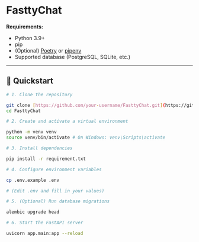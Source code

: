 # FasttyChat

**Requirements:**

- Python 3.9+
- pip
- (Optional) [Poetry](https://python-poetry.org/) or [pipenv](https://pipenv.pypa.io/en/latest/)
- Supported database (PostgreSQL, SQLite, etc.)

---

## 🚀 Quickstart

```bash
# 1. Clone the repository

git clone [https://github.com/your-username/FasttyChat.git](https://github.com/your-username/FasttyChat.git)
cd FasttyChat

# 2. Create and activate a virtual environment

python -m venv venv
source venv/bin/activate # On Windows: venv\Scripts\activate

# 3. Install dependencies

pip install -r requirement.txt

# 4. Configure environment variables

cp .env.example .env

# (Edit .env and fill in your values)

# 5. (Optional) Run database migrations

alembic upgrade head

# 6. Start the FastAPI server

uvicorn app.main:app --reload
```
